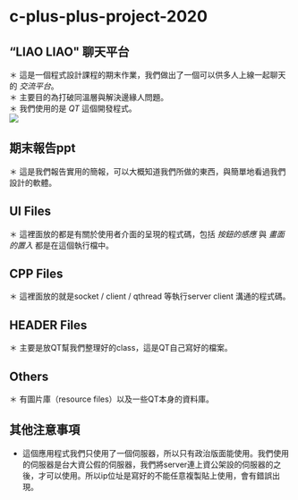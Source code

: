 # c-plus-plus-project-2020


## “LIAO LIAO" 聊天平台
＊ 這是一個程式設計課程的期末作業，我們做出了一個可以供多人上線一起聊天的 *交流平台*。   
＊ 主要目的為打破同溫層與解決邊緣人問題。  
＊ 我們使用的是 *QT* 這個開發程式。   
![](video/chat.gif)


## 期末報告ppt
＊ 這是我們報告實用的簡報，可以大概知道我們所做的東西，與簡單地看過我們設計的軟體。  


## UI Files
＊ 這裡面放的都是有關於使用者介面的呈現的程式碼，包括 *按鈕的感應* 與 *畫面的置入* 都是在這個執行檔中。  


## CPP Files
＊ 這裡面放的就是socket / client / qthread 等執行server client 溝通的程式碼。  


## HEADER Files
＊ 主要是放QT幫我們整理好的class，這是QT自己寫好的檔案。  


## Others
＊ 有圖片庫（resource files）以及一些QT本身的資料庫。  

## 其他注意事項
* 這個應用程式我們只使用了一個伺服器，所以只有政治版面能使用。我們使用的伺服器是台大資公假的伺服器，我們將server連上資公架設的伺服器的之後，才可以使用。所以ip位址是寫好的不能任意複製貼上使用，會有錯誤出現。
